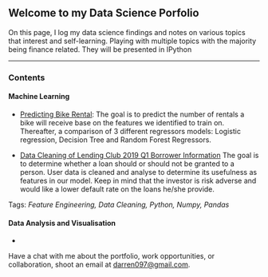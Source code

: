 ## Welcome to my Data Science Porfolio

On this page, I log my data science findings and notes on various topics that interest and self-learning. Playing with multiple topics with the majority being finance related. They will be presented in IPython

---

### Contents

####  Machine Learning

* [Predicting Bike Rental](https://github.com/darerendho/ds_exploration/blob/master/Predicting%20Bike%20Rentals/predicting_bike_rental.ipynb): The goal is to predict the number of rentals a bike will receive base on the features we identified to train on. Thereafter, a comparison of 3 different regressors models: Logistic regression, Decision Tree and Random Forest Regressors.

* [Data Cleaning of Lending Club 2019 Q1 Borrower Information](https://github.com/darerendho/ds_exploration/blob/master/Lending%20Club%20-%20Credit%20Risk%20Modelling/Credit%20Risk%20Modelling.ipynb)  The goal is to determine whether a loan should or should not be granted to a person. User data is cleaned and analyse to determine its usefulness as features in our model. Keep in mind that the investor is risk adverse and would like a lower default rate on the loans he/she provide. 

Tags: *Feature Engineering, Data Cleaning, Python, Numpy, Pandas*


#### Data Analysis and Visualisation
*

Have a chat with me about the portfolio, work opportunities, or collaboration, shoot an email at darren097@gmail.com.
